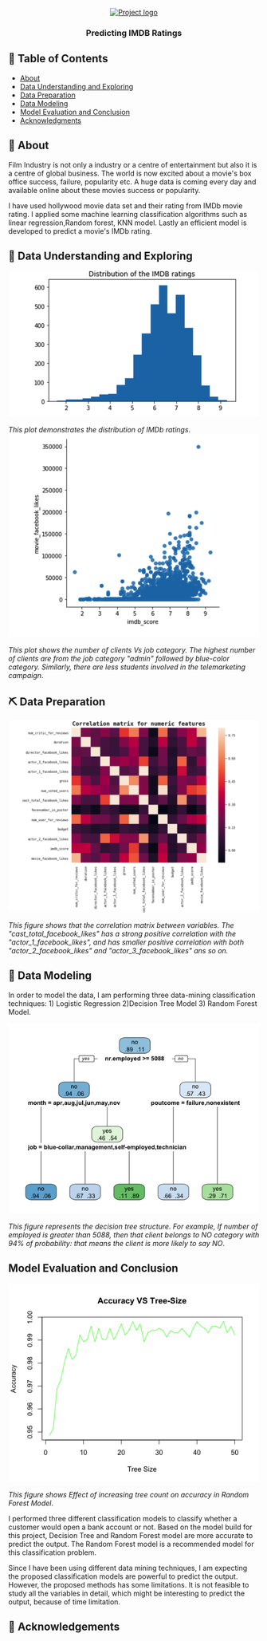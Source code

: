 
<p align="center">
  <a href="" rel="noopener">
 <img width=200px height=200px src="https://i.imgur.com/6wj0hh6.jpg" alt="Project logo"></a>
</p>

<h3 align="center">Predicting IMDB Ratings</h3>

<div align="center">

</div>


## 📝 Table of Contents
- [About](#about)
- [Data Understanding and Exploring](#data_understanding_and_exploring)
- [Data Preparation](#data-preparation)
- [Data Modeling](#data-modeling)
- [Model Evaluation and Conclusion](#model-evaluation-and-conclusion)
- [Acknowledgments](#acknowledgement)

## 🧐 About <a name = "about"></a>

Film Industry is not only a industry or a centre of entertainment but also it is a centre of global business. The world is now excited about a movie's box office success, failure, popularity etc. A huge data is coming every day and available online about these movies success or popularity. 

I have used hollywood movie data set and their rating from IMDb movie rating. I applied some machine learning classification algorithms such as linear regression,Random forest, KNN model. Lastly an efficient model is developed to predict a movie's IMDb rating.

## 🎈 Data Understanding and Exploring <a name="data_understanding_and_exploring"></a>

![alt text](https://github.com/cghimire/Predicting-IMDB-Ratings/blob/master/Img/distribution_rating.png "Distribution Plot")

*This plot demonstrates the distribution of IMDb ratings*.
![alt text](https://github.com/cghimire/Predicting-IMDB-Ratings/blob/master/Img/fblikes_rating.png "fblikesVSrating")

*This plot shows the number of clients Vs job category. The highest number of clients are from the job category "admin" followed by blue-color category. Similarly,
there are less students involved in the telemarketing campaign*.

## ⛏️ Data Preparation <a name = "data-preparation"></a>

![alt text](https://github.com/cghimire/Predicting-IMDB-Ratings/blob/master/Img/correlation.png "correlation matrix")

*This figure shows that the correlation matrix between variables. The "cast_total_facebook_likes" has a strong positive correlation with the "actor_1_facebook_likes", and has smaller positive correlation with both "actor_2_facebook_likes" and "actor_3_facebook_likes" ans so on.*

## 🚀 Data Modeling <a name = "data-modeling"></a>

In order to model the data, I am performing three data-mining classification techniques: 1) Logistic Regression 2)Decision Tree Model 3) Random Forest Model.

![alt text](https://github.com/cghimire/Bank-Marketing-Data-Mining/blob/master/Figures/Decision%20Tree_final.png "Decision Tree")


*This figure represents the decision tree structure. For example, If number of employed is greater than 5088, then that client belongs to NO category with 94% of probability: that means the client is more likely to say NO*.

## Model Evaluation and Conclusion <a name = "model-evaluation-and-conclusion"></a>

![alt text](https://github.com/cghimire/Bank-Marketing-Data-Mining/blob/master/Figures/AccuracyVsTreeSize.png "Accuracy Vs Treesize")

*This figure shows Effect of increasing tree count on accuracy in Random Forest Model*.

I performed three different classification models to classify whether a customer would open a bank account or not. Based on the model build for this project, Decision Tree and Random Forest model are more accurate to predict the output. The Random Forest model is a recommended model for this classification problem.

Since I have been using different data mining techniques, I am expecting the proposed classification models are powerful to predict the output. However, the proposed methods has some limitations. It is not feasible to study all the variables in detail, which might be interesting to predict the output, because of time limitation.

## 🎉 Acknowledgements <a name = "acknowledgement"></a>
